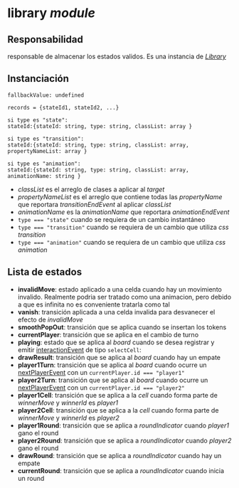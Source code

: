 # library _module_

## Responsabilidad

responsable de almacenar los estados validos. Es una instancia de [_Library_](../../library.md)

## Instanciación

```
fallbackValue: undefined

records = {stateId1, stateId2, ...}

si type es "state":
stateId:{stateId: string, type: string, classList: array }

si type es "transition":
stateId:{stateId: string, type: string, classList: array, propertyNameList: array }

si type es "animation":
stateId:{stateId: string, type: string, classList: array, animationName: string }
```

-   _classList_ es el arreglo de clases a aplicar al _target_
-   _propertyNameList_ es el arreglo que contiene todas las _propertyName_ que reportara _transitionEndEvent_ al aplicar _classList_
-   _animationName_ es la _animationName_ que reportara _animationEndEvent_
-   `type === "state"` cuando se requiera de un cambio instantáneo
-   `type === "transition"` cuando se requiera de un cambio que utiliza _css transition_
-   `type === "animation"` cuando se requiera de un cambio que utiliza _css animation_

## Lista de estados

-   **invalidMove**: estado aplicado a una celda cuando hay un movimiento invalido. Realmente podria ser tratado como una animacion, pero debido a que es infinita no es conveniente tratarla como tal
-   **vanish**: transición aplicada a una celda invalida para desvanecer el efecto de _invalidMove_
-   **smoothPopOut**: transición que se aplica cuando se insertan los tokens
-   **currentPlayer**: transición que se aplica en el cambio de turno
-   **playing**: estado que se aplica al _board_ cuando se desea registrar y emitir [interactionEvent](../display.md#eventos) de tipo `selectCell`:
-   **drawResult**: transición que se aplica al _board_ cuando hay un empate
-   **player1Turn**: transición que se aplica al _board_ cuando ocurre un [nextPlayerEvent](../../game/game.md#eventos) con un `currentPlayer.id === "player1"`
-   **player2Turn**: transición que se aplica al _board_ cuando ocurre un [nextPlayerEvent](../../game/game.md#eventos) con un `currentPlayer.id === "player2"`
-   **player1Cell**: transición que se aplica a la _cell_ cuando forma parte de _winnerMove_ y _winnerId_ es _player1_
-   **player2Cell**: transición que se aplica a la _cell_ cuando forma parte de _winnerMove_ y _winnerId_ es _player2_
-   **player1Round**: transición que se aplica a _roundIndicator_ cuando _player1_ gano el round
-   **player2Round**: transición que se aplica a _roundIndicator_ cuando _player2_ gano el round
-   **drawRound**: transición que se aplica a _roundIndicator_ cuando hay un empate
-   **currentRound**: transición que se aplica a _roundIndicator_ cuando inicia un round
